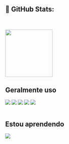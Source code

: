 <h2>🐙 GitHub Stats:</h2>
    <br><br>
    <img height=150px src="https://github-readme-stats.vercel.app/api/top-langs/?username=lucasrengel&theme=dark&hide_border=false&include_all_commits=true&count_private=false&layout=compact">

<h2><b>Geralmente uso</b></h2>
  <div>
    <img src="https://img.shields.io/badge/java-ae0000?style=for-the-badge&logo=openjdk&logoColor=white" />
    <img src="https://img.shields.io/badge/Spring-6DB33F?style=for-the-badge&logo=spring&logoColor=white" />
    <img src="https://img.shields.io/badge/MySQL-00000F?style=for-the-badge&logo=mysql&logoColor=white" />
    <img src="https://img.shields.io/badge/PostgreSQL-316192?style=for-the-badge&logo=postgresql&logoColor=white" />
    <img src="https://img.shields.io/badge/GIT-E44C30?style=for-the-badge&logo=git&logoColor=white" />
  </div>
  <br>
  
  <h2><b>Estou aprendendo</b></h2>
  <div>
    <img src="https://img.shields.io/badge/Angular-DD0031?style=for-the-badge&logo=angular&logoColor=white" />
  </div>
  <br>
